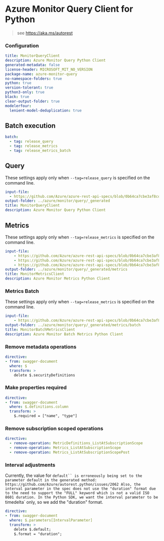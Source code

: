 # Azure Monitor Query Client for Python

> see https://aka.ms/autorest

### Configuration

```yaml
title: MonitorQueryClient
description: Azure Monitor Query Python Client
generated-metadata: false
license-header: MICROSOFT_MIT_NO_VERSION
package-name: azure-monitor-query
no-namespace-folders: true
python: true
version-tolerant: true
python3-only: true
black: true
clear-output-folder: true
modelerfour:
  lenient-model-deduplication: true
```

## Batch execution

```yaml
batch:
  - tag: release_query
  - tag: release_metrics
  - tag: release_metrics_batch
```

## Query

These settings apply only when `--tag=release_query` is specified on the command line.

```yaml $(tag) == 'release_query'
input-file:
  - https://github.com/Azure/azure-rest-api-specs/blob/0b64ca7cbe3af8cd13228dfb783a16b8272b8be2/specification/operationalinsights/data-plane/Microsoft.OperationalInsights/stable/2022-10-27/OperationalInsights.json
output-folder: ../azure/monitor/query/_generated
title: MonitorQueryClient
description: Azure Monitor Query Python Client
```

## Metrics

These settings apply only when `--tag=release_metrics` is specified on the command line.

```yaml $(tag) == 'release_metrics'
input-file:
    - https://github.com/Azure/azure-rest-api-specs/blob/0b64ca7cbe3af8cd13228dfb783a16b8272b8be2/specification/monitor/resource-manager/Microsoft.Insights/stable/2024-02-01/metricDefinitions_API.json
    - https://github.com/Azure/azure-rest-api-specs/blob/0b64ca7cbe3af8cd13228dfb783a16b8272b8be2/specification/monitor/resource-manager/Microsoft.Insights/stable/2024-02-01/metrics_API.json
    - https://github.com/Azure/azure-rest-api-specs/blob/0b64ca7cbe3af8cd13228dfb783a16b8272b8be2/specification/monitor/resource-manager/Microsoft.Insights/stable/2024-02-01/metricNamespaces_API.json
output-folder: ../azure/monitor/query/_generated/metrics
title: MonitorMetricsClient
description: Azure Monitor Metrics Python Client
```

### Metrics Batch

These settings apply only when `--tag=release_metrics` is specified on the command line.

```yaml $(tag) == 'release_metrics_batch'
input-file:
    - https://github.com/Azure/azure-rest-api-specs/blob/0b64ca7cbe3af8cd13228dfb783a16b8272b8be2/specification/monitor/data-plane/Microsoft.Insights/stable/2024-02-01/metricBatch.json
output-folder: ../azure/monitor/query/_generated/metrics/batch
title: MonitorBatchMetricsClient
description: Azure Monitor Batch Metrics Python Client
```

### Remove metadata operations

``` yaml
directive:
- from: swagger-document
  where: $
  transform: >
    delete $.securityDefinitions
```

### Make properties required

``` yaml
directive:
- from: swagger-document
  where: $.definitions.column
  transform: >
    $.required = ["name", "type"]
```

### Remove subscription scoped operations

``` yaml
directive:
  - remove-operation: MetricDefinitions_ListAtSubscriptionScope
  - remove-operation: Metrics_ListAtSubscriptionScope
  - remove-operation: Metrics_ListAtSubscriptionScopePost
```

### Interval adjustments

Currently, the value for `default`` is erroneously being set to the parameter default in the generated method: https://github.com/Azure/autorest.python/issues/2062
Also, the interval parameter in the spec does not use the "duration" format due to the need to support the "FULL" keyword which is not a valid ISO 8601 duration. In the Python SDK, we want the interval parameter to be `timedelta` only, so we add the "duration" format.

``` yaml
directive:
- from: swagger-document
  where: $.parameters[IntervalParameter]
  transform: >
    delete $.default;
    $.format = "duration";
```
